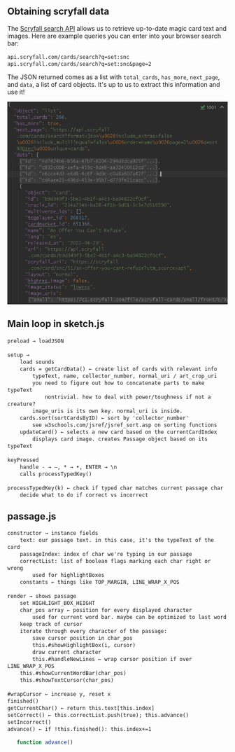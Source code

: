 



## Obtaining scryfall data
The [Scryfall search API](https://scryfall.com/docs/api/cards/search) allows 
us to retrieve up-to-date magic card text and images. Here are example 
queries you can enter into your browser search bar:

    api.scryfall.com/cards/search?q=set:snc
    api.scryfall.com/cards/search?q=set:snc&page=2

The JSON returned comes as a list with `total_cards`, `has_more`, `next_page`, 
and `data`, a list of card objects. It's up to us to extract this information 
and use it!

![](scryfallJSON.png)




## Main loop in sketch.js
    preload → loadJSON

    setup → 
        load sounds
        cards = getCardData() ← create list of cards with relevant info
            typeText, name, collector_number, normal_uri / art_crop_uri
            you need to figure out how to concatenate parts to make typeText
                nontrivial. how to deal with power/toughness if not a creature?
            image_uris is its own key. normal_uri is inside.
        cards.sort(sortCardsByID) ← sort by 'collector_number'
            see w3schools.com/jsref/jsref_sort.asp on sorting functions
        updateCard() ← selects a new card based on the currentCardIndex
            displays card image. creates Passage object based on its typeText

    keyPressed
        handle - → —, * → •, ENTER → \n
        calls processTypedKey()

    processTypedKey(k) ← check if typed char matches current passage char
        decide what to do if correct vs incorrect

## passage.js
    constructor → instance fields
        text: our passage text. in this case, it's the typeText of the card
        passageIndex: index of char we're typing in our passage
        correctList: list of boolean flags marking each char right or wrong
            used for highlightBoxes
        constants ← things like TOP_MARGIN, LINE_WRAP_X_POS

    render → shows passage
        set HIGHLIGHT_BOX_HEIGHT
        char_pos array ← position for every displayed character
            used for current word bar. maybe can be optimized to last word
        keep track of cursor
        iterate through every character of the passage:
            save cursor position in char_pos
            this.#showHighlightBox(i, cursor)
            draw current character
            this.#handleNewLines ← wrap cursor position if over LINE_WRAP_X_POS
        this.#showCurrentWordBar(char_pos)
        this.#showTextCursor(char_pos)

    #wrapCursor ← increase y, reset x
    finished()
    getCurrentChar() ← return this.text[this.index]
    setCorrect() ← this.correctList.push(true); this.advance()
    setIncorrect()
    advance() ← if !this.finished(): this.index+=1
    
```js
   function advance()
```
